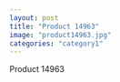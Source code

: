 ```yaml
---
layout: post
title: "Product 14963"
image: "product14963.jpg"
categories: "category1"
---
```

Product 14963
